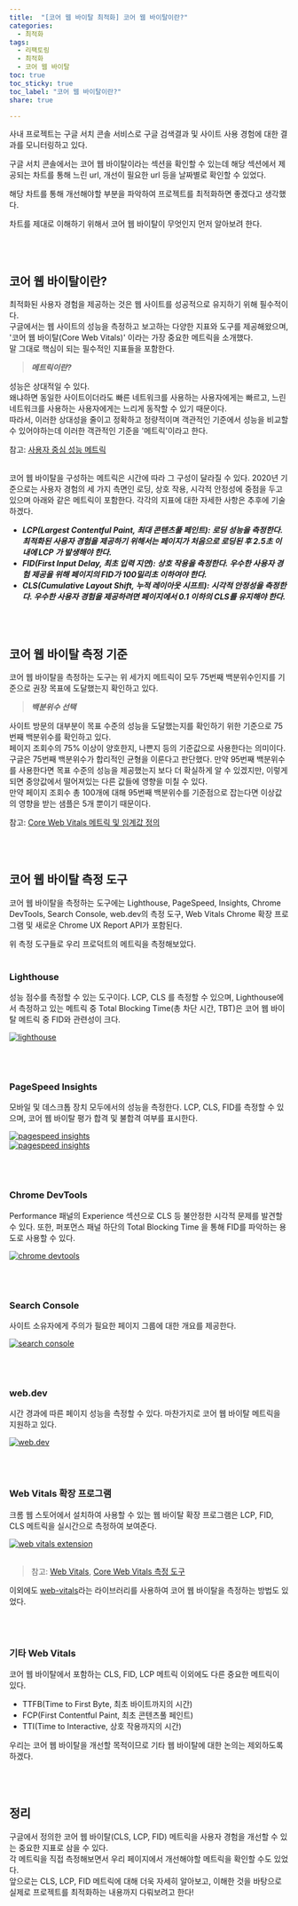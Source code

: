```yaml
---
title:  "[코어 웹 바이탈 최적화] 코어 웹 바이탈이란?"
categories: 
  - 최적화
tags:
  - 리팩토링
  - 최적화
  - 코어 웹 바이탈
toc: true
toc_sticky: true
toc_label: "코어 웹 바이탈이란?"
share: true

---
```


사내 프로젝트는 구글 서치 콘솔 서비스로 구글 검색결과 및 사이트 사용 경험에 대한 결과를 모니터링하고 있다. <br>

구글 서치 콘솔에서는 코어 웹 바이탈이라는 섹션을 확인할 수 있는데 해당 섹션에서 제공되는 차트를 통해 느린 url, 개선이 필요한 url 등을 날짜별로 확인할 수 있었다. <br>

해당 차트를 통해 개선해야할 부분을 파악하여 프로젝트를 최적화하면 좋겠다고 생각했다. <br>

차트를 제대로 이해하기 위해서 코어 웹 바이탈이 무엇인지 먼저 알아보려 한다.


<br>
<br>


## 코어 웹 바이탈이란?

최적화된 사용자 경험을 제공하는 것은 웹 사이트를 성공적으로 유지하기 위해 필수적이다. <br>
구글에서는 웹 사이트의 성능을 측정하고 보고하는 다양한 지표와 도구를 제공해왔으며, '코어 웹 바이탈(Core Web Vitals)' 이라는 가장 중요한 메트릭을 소개했다.<br>
말 그대로 핵심이 되는 필수적인 지표들을 포함한다.<br>

> ***메트릭이란?*** <br>

성능은 상대적일 수 있다. <br>
왜냐하면 동일한 사이트이더라도 빠른 네트워크를 사용하는 사용자에게는 빠르고, 느린 네트워크를 사용하는 사용자에게는 느리게 동작할 수 있기 때문이다. <br>
따라서, 이러한 상대성을 줄이고 정확하고 정량적이며 객관적인 기준에서 성능을 비교할 수 있어야하는데 이러한 객관적인 기준을 '메트릭'이라고 한다.


참고: [사용자 중심 성능 메트릭](https://web.dev/user-centric-performance-metrics/#how-metrics-are-measured)

<br>
코어 웹 바이탈을 구성하는 메트릭은 시간에 따라 그 구성이 달라질 수 있다. 2020년 기준으로는 사용자 경험의 세 가지 측면인 로딩, 상호 작용, 시각적 안정성에 중점을 두고 있으며 아래와 같은 메트릭이 포함한다. 각각의 지표에 대한 자세한 사항은 추후에 기술하겠다.


- ***LCP(Largest Contentful Paint, 최대 콘텐츠풀 페인트): 로딩 성능을 측정한다. 최적화된 사용자 경험을 제공하기 위해서는 페이지가 처음으로 로딩된 후 2.5초 이내에 LCP 가 발생해야 한다.***
- ***FID(First Input Delay, 최초 입력 지연): 상호 작용을 측정한다. 우수한 사용자 경험 제공을 위해 페이지의 FID가 100밀리초 이하여야 한다.***
- ***CLS(Cumulative Layout Shift, 누적 레이아웃 시프트): 시각적 안정성을 측정한다. 우수한 사용자 경험을 제공하려면 페이지에서 0.1 이하의 CLS를 유지해야 한다.***


<br>
<br>


## 코어 웹 바이탈 측정 기준

코어 웹 바이탈을 측정하는 도구는 위 세가지 메트릭이 모두 75번째 백분위수인지를 기준으로 권장 목표에 도달했는지 확인하고 있다.

> ***백분위수 선택***

사이트 방문의 대부분이 목표 수준의 성능을 도달했는지를 확인하기 위한 기준으로 75번째 백분위수를 확인하고 있다. <br> 페이지 조회수의 75% 이상이 양호한지, 나쁜지 등의 기준값으로 사용한다는 의미이다. <br> 구글은 75번째 백분위수가 합리적인 균형을 이룬다고 판단했다. 만약 95번째 백분위수를 사용한다면 목표 수준의 성능을 제공했는지 보다 더 확실하게 알 수 있겠지만, 이렇게 되면 중앙값에서 떨어져있는 다른 값들에 영향을 미칠 수 있다. <br> 만약 페이지 조회수 총 100개에 대해 95번째 백분위수를 기준점으로 잡는다면 이상값의 영향을 받는 샘플은 5개 뿐이기 때문이다.


참고: [Core Web Vitals 메트릭 및 임계값 정의](https://web.dev/defining-core-web-vitals-thresholds/)


<br>
<br>


## 코어 웹 바이탈 측정 도구

코어 웹 바이탈을 측정하는 도구에는 Lighthouse, PageSpeed, Insights, Chrome DevTools, Search Console, web.dev의 측정 도구, Web Vitals Chrome 확장 프로그램 및 새로운 Chrome UX Report API가 포함된다.


위 측정 도구들로 우리 프로덕트의 메트릭을 측정해보았다.
<br>
<br>


### Lighthouse
성능 점수를 측정할 수 있는 도구이다. LCP, CLS 를 측정할 수 있으며, Lighthouse에서 측정하고 있는 메트릭 중 Total Blocking Time(총 차단 시간, TBT)은 코어 웹 바이탈 메트릭 중 FID와 관련성이 크다.




[![lighthouse](/assets/images/lighthouse-2022-10-20.png)](/assets/images/lighthouse-2022-10-20.png)



<br>
<br>

### PageSpeed Insights
모바일 및 데스크톱 장치 모두에서의 성능을 측정한다. LCP, CLS, FID를 측정할 수 있으며, 코어 웹 바이탈 평가 합격 및 불합격 여부를 표시한다.




[![pagespeed insights](/assets/images/page-speed-insights-desktop-2022-10-20.png)](/assets/images/page-speed-insights-desktop-2022-10-20.png)<br>
[![pagespeed insights](/assets/images/page-speed-insights-mobile-2022-10-20.png)](/assets/images/page-speed-insights-mobile-2022-10-20.png)



<br>
<br>



### Chrome DevTools
Performance 패널의 Experience 섹션으로 CLS 등 불안정한 시각적 문제를 발견할 수 있다. 또한, 퍼포먼스 패널 하단의 Total Blocking Time 을 통해 FID를 파악하는 용도로 사용할 수 있다.




[![chrome devtools](/assets/images/performance-2022-10-20.png)](/assets/images/performance-2022-10-20.png)




<br>
<br>


### Search Console
사이트 소유자에게 주의가 필요한 페이지 그룹에 대한 개요를 제공한다.




[![search console](/assets/images/search-console-2022-10-20.png)](/assets/images/search-console-2022-10-20.png)




<br>
<br>


### web.dev
시간 경과에 따른 페이지 성능을 측정할 수 있다. 마찬가지로 코어 웹 바이탈 메트릭을 지원하고 있다.




[![web.dev](/assets/images/web.dev-2022-10-20.png)](/assets/images/web.dev-2022-10-20.png)



<br>
<br>


### Web Vitals 확장 프로그램
크롬 웹 스토어에서 설치하여 사용할 수 있는 웹 바이탈 확장 프로그램은 LCP, FID, CLS 메트릭을 실시간으로 측정하여 보여준다.




[![web vitals extension](/assets/images/web-vitals-extension-2022-10-20.png)](/assets/images/web-vitals-extension-2022-10-20.png)
<br>
<br>
> 참고: [Web Vitals](https://web.dev/vitals/),
[Core Web Vitals 측정 도구](https://web.dev/vitals-tools/) <br>

이외에도 [web-vitals](https://github.com/GoogleChrome/web-vitals)라는 라이브러리를 사용하여 코어 웹 바이탈을 측정하는 방법도 있었다.


<br>
<br>


### 기타 Web Vitals
코어 웹 바이탈에서 포함하는 CLS, FID, LCP 메트릭 이외에도 다른 중요한 메트릭이 있다.
- TTFB(Time to First Byte, 최초 바이트까지의 시간)
- FCP(First Contentful Paint, 최초 콘텐츠풀 페인트)
- TTI(Time to Interactive, 상호 작용까지의 시간)

우리는 코어 웹 바이탈을 개선할 목적이므로 기타 웹 바이탈에 대한 논의는 제외하도록 하겠다.

<br>
<br>


## 정리
구글에서 정의한 코어 웹 바이탈(CLS, LCP, FID) 메트릭을 사용자 경험을 개선할 수 있는 중요한 지표로 삼을 수 있다. <br>
각 메트릭을 직접 측정해보면서 우리 페이지에서 개선해야할 메트릭을 확인할 수도 있었다. <br>
앞으로는 CLS, LCP, FID 메트릭에 대해 더욱 자세히 알아보고, 이해한 것을 바탕으로 실제로 프로젝트를 최적화하는 내용까지 다뤄보려고 한다!
